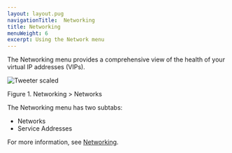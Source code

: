 ```yaml
---
layout: layout.pug
navigationTitle:  Networking
title: Networking
menuWeight: 6
excerpt: Using the Network menu
---
```


The Networking menu provides a comprehensive view of the health of your virtual IP addresses (VIPs).

![Tweeter scaled](/dcos/1.11/img/networking-ee.png)

Figure 1.  Networking > Networks

The Networking menu has two subtabs:
- Networks
- Service Addresses

For more information, see [Networking](/dcos/1.11/networking/).
